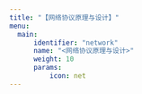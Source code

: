 ```yaml
---
title: "【网络协议原理与设计】"
menu:
  main:
      identifier: "network"
      name: "<网络协议原理与设计>"
      weight: 10
      params:
          icon: net
---
```

